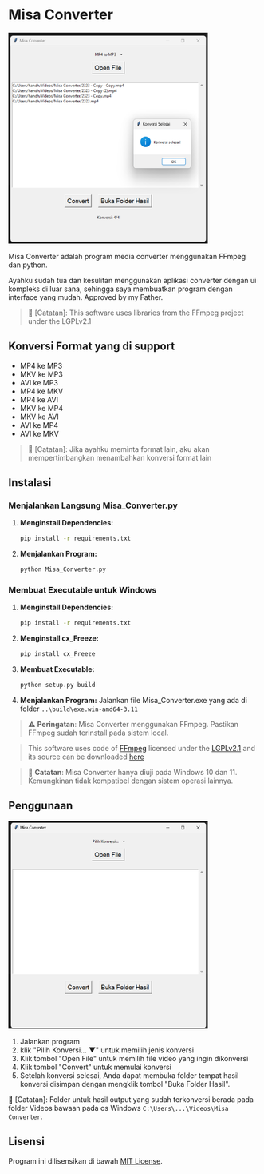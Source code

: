 # Misa Converter
<img src="Screenshot.png" width="400">

Misa Converter adalah program media converter menggunakan FFmpeg dan python.

Ayahku sudah tua dan kesulitan menggunakan aplikasi converter dengan ui kompleks di luar sana, sehingga saya membuatkan program dengan interface yang mudah. Approved by my Father.

>📝 [Catatan]: This software uses libraries from the FFmpeg project under the LGPLv2.1
## Konversi Format yang di support
* MP4 ke MP3
* MKV ke MP3
* AVI ke MP3
* MP4 ke MKV
* MP4 ke AVI
* MKV ke MP4
* MKV ke AVI
* AVI ke MP4
* AVI ke MKV

>📝 [Catatan]: Jika ayahku meminta format lain, aku akan mempertimbangkan menambahkan konversi format lain


## Instalasi

### Menjalankan Langsung Misa_Converter.py

1. **Menginstall Dependencies:**
    ```bash
    pip install -r requirements.txt
    ```

2. **Menjalankan Program:**
    ```bash
    python Misa_Converter.py
    ```

### Membuat Executable untuk Windows

1. **Menginstall Dependencies:**
    ```bash
    pip install -r requirements.txt
    ```

2. **Menginstall cx_Freeze:**
    ```bash
    pip install cx_Freeze
    ```

3. **Membuat Executable:**
    ```bash
    python setup.py build
    ```
    
4. **Menjalankan Program:**
    Jalankan file Misa_Converter.exe yang ada di folder `..\build\exe.win-amd64-3.11`


>⚠️ **Peringatan**: Misa Converter menggunakan FFmpeg. Pastikan FFmpeg sudah terinstall pada sistem local.

>This software uses code of <a href=http://ffmpeg.org>FFmpeg</a> licensed under the <a href=http://www.gnu.org/licenses/old-licenses/lgpl-2.1.html>LGPLv2.1</a> and its source can be downloaded <a href=link_to_your_sources>here</a>

>📝 **Catatan**: Misa Converter hanya diuji pada Windows 10 dan 11. Kemungkinan tidak kompatibel dengan sistem operasi lainnya.

## Penggunaan
<img src="Screenshot_2.png" width="400">

1. Jalankan program
2. klik "Pilih Konversi... ▼" untuk memilih jenis konversi
2. Klik tombol "Open File" untuk memilih file video yang ingin dikonversi 
3. Klik tombol "Convert" untuk memulai konversi
4. Setelah konversi selesai, Anda dapat membuka folder tempat hasil konversi disimpan dengan mengklik tombol "Buka Folder Hasil".

📝 [Catatan]: Folder untuk hasil output yang sudah terkonversi berada pada folder Videos bawaan pada os Windows `C:\Users\...\Videos\Misa Converter`.

## Lisensi

Program ini dilisensikan di bawah [MIT License](LICENSE).






